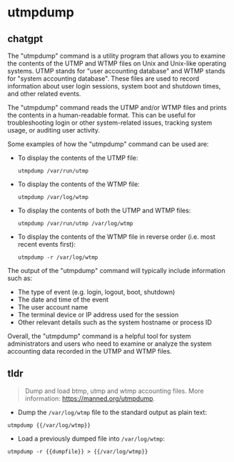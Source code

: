 # utmpdump 
## chatgpt 
The "utmpdump" command is a utility program that allows you to examine the contents of the UTMP and WTMP files on Unix and Unix-like operating systems. UTMP stands for "user accounting database" and WTMP stands for "system accounting database". These files are used to record information about user login sessions, system boot and shutdown times, and other related events.

The "utmpdump" command reads the UTMP and/or WTMP files and prints the contents in a human-readable format. This can be useful for troubleshooting login or other system-related issues, tracking system usage, or auditing user activity.

Some examples of how the "utmpdump" command can be used are:

- To display the contents of the UTMP file:

  `utmpdump /var/run/utmp`

- To display the contents of the WTMP file:

  `utmpdump /var/log/wtmp`

- To display the contents of both the UTMP and WTMP files:

  `utmpdump /var/run/utmp /var/log/wtmp`

- To display the contents of the WTMP file in reverse order (i.e. most recent events first):

  `utmpdump -r /var/log/wtmp`

The output of the "utmpdump" command will typically include information such as:

- The type of event (e.g. login, logout, boot, shutdown)
- The date and time of the event
- The user account name
- The terminal device or IP address used for the session
- Other relevant details such as the system hostname or process ID

Overall, the "utmpdump" command is a helpful tool for system administrators and users who need to examine or analyze the system accounting data recorded in the UTMP and WTMP files. 

## tldr 
 
> Dump and load btmp, utmp and wtmp accounting files.
> More information: <https://manned.org/utmpdump>.

- Dump the `/var/log/wtmp` file to the standard output as plain text:

`utmpdump {{/var/log/wtmp}}`

- Load a previously dumped file into `/var/log/wtmp`:

`utmpdump -r {{dumpfile}} > {{/var/log/wtmp}}`
